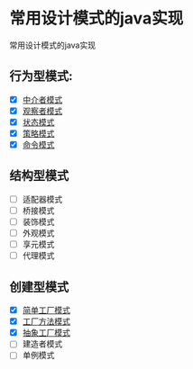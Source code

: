# 常用设计模式的java实现
常用设计模式的java实现

## 行为型模式:

- [x] [中介者模式](src/pattern/mediator/MediatorPattern.java)
- [x] [观察者模式](src/pattern/observer/ObserverPattern.java)
- [x] [状态模式](src/pattern/state/StatePattern.java)
- [x] [策略模式](src/pattern/strategy/StrategyPattern.java)
- [x] [命令模式](src/pattern/command/CommandPattern.java)

## 结构型模式

- [ ] 适配器模式
- [ ] 桥接模式
- [ ] 装饰模式
- [ ] 外观模式
- [ ] 享元模式
- [ ] 代理模式

## 创建型模式

- [x] [简单工厂模式](src/pattern/factory/simple/SimpleFactoryPattern.java)
- [x] [工厂方法模式](src/pattern/factory/method/FactoryMethodPattern.java)
- [x] [抽象工厂模式](src/pattern/factory/abs/AbstractFactoryPattern.java)
- [ ] 建造者模式
- [ ] 单例模式
